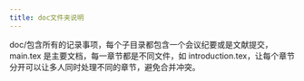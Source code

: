 ```yaml
---
title: doc文件夹说明
---
```


doc/包含所有的记录事项，每个子目录都包含一个会议纪要或是文献提交，main.tex 是主要文档，每一章节都是不同文件，如 introduction.tex，让每个章节分开可以让多人同时处理不同的章节，避免合并冲突。